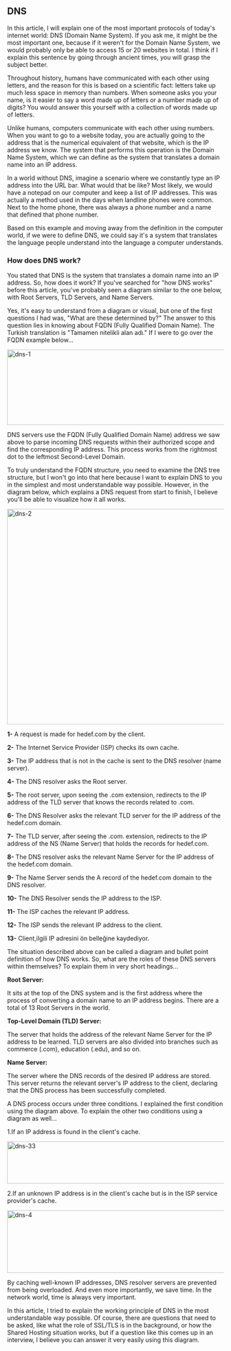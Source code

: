## DNS ##

In this article, I will explain one of the most important protocols of today's internet world: DNS (Domain Name System). If you ask me, it might be the most important one, because if it weren't for the Domain Name System, we would probably only be able to access 15 or 20 websites in total. I think if I explain this sentence by going through ancient times, you will grasp the subject better.

Throughout history, humans have communicated with each other using letters, and the reason for this is based on a scientific fact: letters take up much less space in memory than numbers. When someone asks you your name, is it easier to say a word made up of letters or a number made up of digits? You would answer this yourself with a collection of words made up of letters.

Unlike humans, computers communicate with each other using numbers. When you want to go to a website today, you are actually going to the address that is the numerical equivalent of that website, which is the IP address we know. The system that performs this operation is the Domain Name System, which we can define as the system that translates a domain name into an IP address.

In a world without DNS, imagine a scenario where we constantly type an IP address into the URL bar. What would that be like? Most likely, we would have a notepad on our computer and keep a list of IP addresses. This was actually a method used in the days when landline phones were common. Next to the home phone, there was always a phone number and a name that defined that phone number.

Based on this example and moving away from the definition in the computer world, if we were to define DNS, we could say it's a system that translates the language people understand into the language a computer understands.

### How does DNS work? ### 

You stated that DNS is the system that translates a domain name into an IP address. So, how does it work? If you've searched for "how DNS works" before this article, you've probably seen a diagram similar to the one below, with Root Servers, TLD Servers, and Name Servers.

Yes, it's easy to understand from a diagram or visual, but one of the first questions I had was, "What are these determined by?" The answer to this question lies in knowing about FQDN (Fully Qualified Domain Name). The Turkish translation is "Tamamen nitelikli alan adı." If I were to go over the FQDN example below...

<img width="650" height="175" alt="dns-1" src="https://github.com/user-attachments/assets/b5f60b26-ba83-4077-b4ef-e1329f768d8a" />

DNS servers use the FQDN (Fully Qualified Domain Name) address we saw above to parse incoming DNS requests within their authorized scope and find the corresponding IP address. This process works from the rightmost dot to the leftmost Second-Level Domain.

To truly understand the FQDN structure, you need to examine the DNS tree structure, but I won't go into that here because I want to explain DNS to you in the simplest and most understandable way possible. However, in the diagram below, which explains a DNS request from start to finish, I believe you'll be able to visualize how it all works.

<img width="900" height="500" alt="dns-2" src="https://github.com/user-attachments/assets/cb3f2cfe-5b3d-4a88-8997-ad02d20dcad6" />

**1-** A request is made for hedef.com by the client.

**2-** The Internet Service Provider (ISP) checks its own cache.

**3-** The IP address that is not in the cache is sent to the DNS resolver (name server).

**4-** The DNS resolver asks the Root server.

**5-** The root server, upon seeing the .com extension, redirects to the IP address of the TLD server that knows the records related to .com.

**6-** The DNS Resolver asks the relevant TLD server for the IP address of the hedef.com domain.

**7-** The TLD server, after seeing the .com. extension, redirects to the IP address of the NS (Name Server) that holds the records for hedef.com.

**8-** The DNS resolver asks the relevant Name Server for the IP address of the hedef.com domain.

**9-** The Name Server sends the A record of the hedef.com domain to the DNS resolver.

**10-** The DNS Resolver sends the IP address to the ISP.

**11-** The ISP caches the relevant IP address.

**12-** The ISP sends the relevant IP address to the client.

**13-** Client,ilgili IP adresini ön belleğine kaydediyor.

The situation described above can be called a diagram and bullet point definition of how DNS works. So, what are the roles of these DNS servers within themselves? To explain them in very short headings...

**Root Server:**

It sits at the top of the DNS system and is the first address where the process of converting a domain name to an IP address begins. There are a total of 13 Root Servers in the world.

**Top-Level Domain (TLD) Server:**

The server that holds the address of the relevant Name Server for the IP address to be learned. TLD servers are also divided into branches such as commerce (.com), education (.edu), and so on.

**Name Server:**

The server where the DNS records of the desired IP address are stored. This server returns the relevant server's IP address to the client, declaring that the DNS process has been successfully completed.

A DNS process occurs under three conditions. I explained the first condition using the diagram above. To explain the other two conditions using a diagram as well...

1.If an IP address is found in the client's cache.

<img width="983" height="98" alt="dns-33" src="https://github.com/user-attachments/assets/fb028aa4-197d-4af1-83df-0a4eb68fddbe" />

2.If an unknown IP address is in the client's cache but is in the ISP service provider's cache.

<img width="650" height="145" alt="dns-4" src="https://github.com/user-attachments/assets/3b33cb75-864e-4ece-bbd2-86f1202313eb" />

By caching well-known IP addresses, DNS resolver servers are prevented from being overloaded. And even more importantly, we save time. In the network world, time is always very important.

In this article, I tried to explain the working principle of DNS in the most understandable way possible. Of course, there are questions that need to be asked, like what the role of SSL/TLS is in the background, or how the Shared Hosting situation works, but if a question like this comes up in an interview, I believe you can answer it very easily using this diagram.












